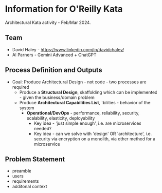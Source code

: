 # Information for O'Reilly Kata

Architectural Kata activity - Feb/Mar 2024.

## Team

- David Haley - https://www.linkedin.com/in/davidchaley/
- AI Parners - Gemini Advanced + ChatGPT

## Process Definition and Outputs
- Goal: Produce Architectural Design - not code - two processes are required
  - Produce a **Structural Design**, skaffolding which can be implemented - given the business/domain problem
  - Produce **Architectural Capabilities List**, `bilities - behavior of the system
    - **Operational/DevOps** - performance, reliability, security, scalability, elasticity, deployability
      - Key idea - 'just simple enough', i.e. are microservices needed?
      - Key idea - can we solve with 'design' OR 'architecture', i.e. security via encryption on a monolith, via other method for a microservice

## Problem Statement
- preamble
- users
- requirements
- additonal context
